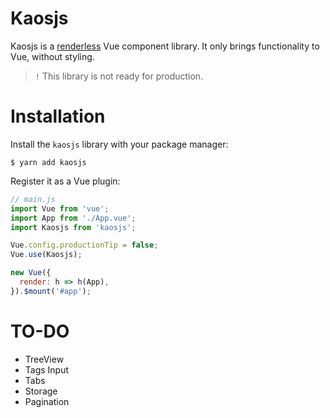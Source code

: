 # Kaosjs

Kaosjs is a [renderless](https://adamwathan.me/renderless-components-in-vuejs/) Vue component library. It only brings functionality to Vue, without styling.

> `!` This library is not ready for production.

# Installation

Install the `kaosjs` library with your package manager:

```console
$ yarn add kaosjs
```

Register it as a Vue plugin:

```js
// main.js
import Vue from 'vue';
import App from './App.vue';
import Kaosjs from 'kaosjs';

Vue.config.productionTip = false;
Vue.use(Kaosjs);

new Vue({
  render: h => h(App),
}).$mount('#app');
```

# TO-DO

- TreeView
- Tags Input
- Tabs
- Storage
- Pagination

